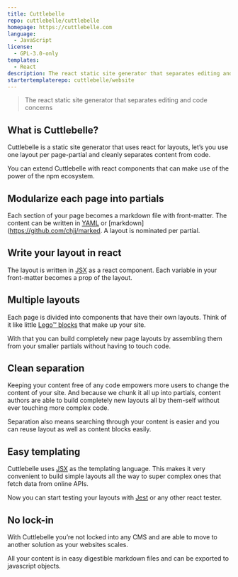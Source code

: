 ```yaml
---
title: Cuttlebelle
repo: cuttlebelle/cuttlebelle
homepage: https://cuttlebelle.com
language:
  - JavaScript
license:
  - GPL-3.0-only
templates:
  - React
description: The react static site generator that separates editing and code concerns
startertemplaterepo: cuttlebelle/website
---
```


> The react static site generator that separates editing and code concerns

## What is Cuttlebelle?

Cuttlebelle is a static site generator that uses react for layouts, let’s you use one
layout per page-partial and cleanly separates content from code.

You can extend Cuttlebelle with react components that
can make use of the power of the npm ecosystem.

## Modularize each page into partials

Each section of your page becomes a markdown file with front-matter. The content can
be written in [YAML](http://yaml.org/) or [markdown](https://github.com/chjj/marked.
A layout is nominated per partial.

## Write your layout in react

The layout is written in [JSX](https://facebook.github.io/jsx/) as a react component.
Each variable in your front-matter becomes a prop of the layout.

## Multiple layouts

Each page is divided into components that have their own layouts. Think of it like
little [Lego™ blocks](https://www.lego.com/) that make up your site.

With that you can build completely new page layouts by assembling them from your
smaller partials without having to touch code.

## Clean separation

Keeping your content free of any code empowers more users to change the content
of your site. And because we chunk it all up into partials, content authors are able
to build completely new layouts all by them-self without ever touching more complex code.

Separation also means searching through your content is easier and you can reuse
layout as well as content blocks easily.

## Easy templating

Cuttlebelle uses [JSX](https://facebook.github.io/jsx/) as the templating language.
This makes it very convenient to build simple layouts all the way to super complex ones
that fetch data from online APIs.

Now you can start testing your layouts with [Jest](https://facebook.github.io/jest/) or
any other react tester.

## No lock-in

With Cuttlebelle you’re not locked into any CMS and are able to move to
another solution as your websites scales.

All your content is in easy digestible markdown files and can be exported to
javascript objects.
